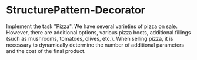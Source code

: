 # StructurePattern-Decorator
Implement the task "Pizza". We have several varieties of pizza on sale. However, there are additional options, various pizza boots, additional fillings (such as mushrooms, tomatoes, olives, etc.).  When selling pizza, it is necessary to dynamically determine the number of additional parameters and the cost of the final product.
